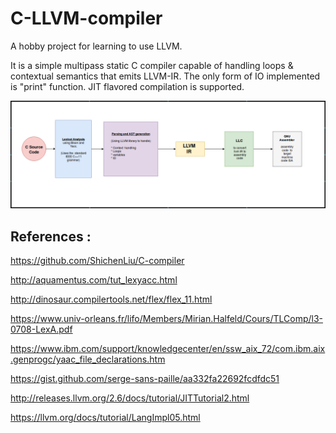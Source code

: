# C-LLVM-compiler

A hobby project for learning to use LLVM. 

It is a simple multipass static C compiler capable of handling loops & contextual semantics that emits LLVM-IR. The only form of IO implemented is "print" function. JIT flavored compilation is supported.


![Flow Diagram](flowdiagram.png)

## References :

https://github.com/ShichenLiu/C-compiler

http://aquamentus.com/tut_lexyacc.html

http://dinosaur.compilertools.net/flex/flex_11.html

https://www.univ-orleans.fr/lifo/Members/Mirian.Halfeld/Cours/TLComp/l3-0708-LexA.pdf

https://www.ibm.com/support/knowledgecenter/en/ssw_aix_72/com.ibm.aix.genprogc/yaac_file_declarations.htm

https://gist.github.com/serge-sans-paille/aa332fa22692fcdfdc51

http://releases.llvm.org/2.6/docs/tutorial/JITTutorial2.html

https://llvm.org/docs/tutorial/LangImpl05.html
